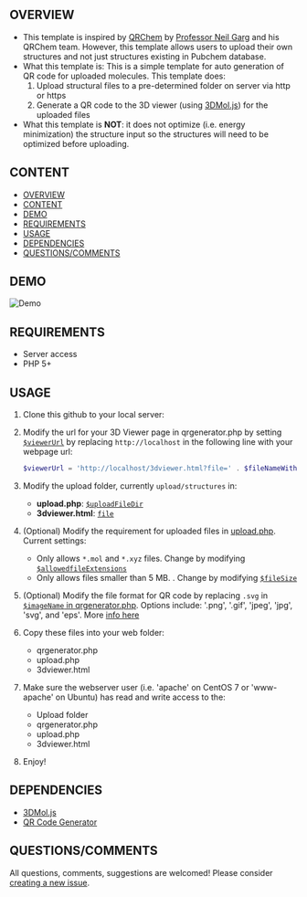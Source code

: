 ## OVERVIEW

- This template is inspired by [QRChem](https://qrchem.net) by [Professor Neil Garg](https://garg.chem.ucla.edu/) and his QRChem team. However, this template allows users to upload their own structures and not just structures existing in Pubchem database.
- What this template is: This is a simple template for auto generation of QR code for uploaded molecules. This template does:
  1. Upload structural files to a pre-determined folder on server via http or https
  2. Generate a QR code to the 3D viewer (using [3DMol.js](http://3dmol.csb.pitt.edu/)) for the uploaded files
- What this template is **NOT**: it does not optimize (i.e. energy minimization) the structure input so the structures will need to be optimized before uploading.

## CONTENT

- [OVERVIEW](#overview)
- [CONTENT](#content)
- [DEMO](#demo)
- [REQUIREMENTS](#requirements)
- [USAGE](#usage)
- [DEPENDENCIES](#dependencies)
- [QUESTIONS/COMMENTS](#questionscomments)


## DEMO

![Demo](docs/demo.gif)


## REQUIREMENTS

- Server access
- PHP 5+

## USAGE

1. Clone this github to your local server:
2. Modify the url for your 3D Viewer page in qrgenerator.php by setting [`$viewerUrl`](qrgenerator.php#L78) by replacing `http://localhost` in the following line with your webpage url:

   ```php
   $viewerUrl = 'http://localhost/3dviewer.html?file=' . $fileNameWithoutExtension;
   ```

3. Modify the upload folder, currently `upload/structures` in:
   - **upload.php**: [`$uploadFileDir`](upload.php#L34)
   - **3dviewer.html**: [`file`](3dviewer.html#L49)

4. (Optional) Modify the requirement for uploaded files in [upload.php](upload.php). Current settings:
   - Only allows `*.mol` and `*.xyz` files. Change by modifying [`$allowedfileExtensions`](upload.php#L25)
   - Only allows files smaller than 5 MB. . Change by modifying [`$fileSize`](upload.php#L27)

5. (Optional) Modify the file format for QR code by replacing `.svg` in [`$imageName` in qrgenerator.php](qrgenerator.php#L85). Options include: '.png', '.gif', 'jpeg', 'jpg', 'svg', and 'eps'. More [info here](http://goqr.me/api/doc/create-qr-code/#param_format)
   
6. Copy these files into your web folder:
   - qrgenerator.php
   - upload.php
   - 3dviewer.html

7. Make sure the webserver user (i.e. 'apache' on CentOS 7 or 'www-apache' on Ubuntu) has read and write access to the:
   - Upload folder
   - qrgenerator.php
   - upload.php
   - 3dviewer.html
  
8. Enjoy!


## DEPENDENCIES

- [3DMol.js](http://3dmol.csb.pitt.edu/)
- [QR Code Generator](http://goqr.me/)


## QUESTIONS/COMMENTS

All questions, comments, suggestions are welcomed! Please consider [creating a new issue](https://github.com/khoivan88/qr-generator-3dview/issues/new).
